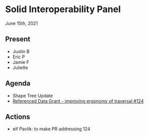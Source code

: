 # Solid Interoperability Panel
June 15th, 2021

## Present

- Justin B
- Eric P
- Jamie F
- Juliette

## Agenda

- Shape Tree Update
- [Referenced Data Grant - improving ergonomy of traversal #124](https://github.com/solid/data-interoperability-panel/issues/124)

## Actions

- elf Pavlik: to make PR addressing 124
